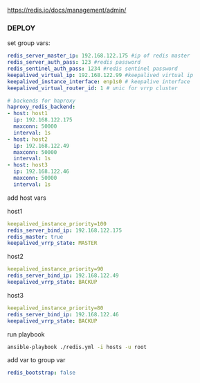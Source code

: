 https://redis.io/docs/management/admin/

### DEPLOY

set group vars:
```yaml
redis_server_master_ip: 192.168.122.175 #ip of redis master
redis_server_auth_pass: 123 #redis password
redis_sentinel_auth_pass: 1234 #redis sentinel password
keepalived_virtual_ip: 192.168.122.99 #keepalived virtual ip
keepalived_instance_interface: enp1s0 # keepalive interface 
keepalived_virtual_router_id: 1 # unic for vrrp cluster

# backends for haproxy
haproxy_redis_backend:
- host: host1 
  ip: 192.168.122.175
  maxconn: 50000
  interval: 1s
- host: host2
  ip: 192.168.122.49
  maxconn: 50000
  interval: 1s
- host: host3
  ip: 192.168.122.46
  maxconn: 50000
  interval: 1s
```

add host vars

host1
```yaml
keepalived_instance_priority=100 
redis_server_bind_ip: 192.168.122.175
redis_master: true
keepalived_vrrp_state: MASTER
```
host2
```yaml
keepalived_instance_priority=90
redis_server_bind_ip: 192.168.122.49
keepalived_vrrp_state: BACKUP
```
host3
```yaml
keepalived_instance_priority=80 
redis_server_bind_ip: 192.168.122.46
keepalived_vrrp_state: BACKUP
```

run playbook
```sh
ansible-playbook ./redis.yml -i hosts -u root
```

add var to group var
```yaml
redis_bootstrap: false
```
